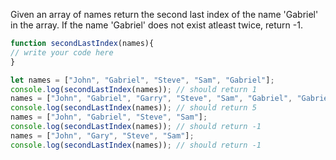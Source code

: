 Given an array of names return the second last index of  the name 'Gabriel'  in the array.
If the name 'Gabriel' does not exist atleast twice, return -1.


```js
function secondLastIndex(names){
// write your code here
}

let names = ["John", "Gabriel", "Steve", "Sam", "Gabriel"];
console.log(secondLastIndex(names)); // should return 1
names = ["John", "Gabriel", "Garry", "Steve", "Sam", "Gabriel", "Gabriel"];
console.log(secondLastIndex(names)); // should return 5
names = ["John", "Gabriel", "Steve", "Sam"];
console.log(secondLastIndex(names)); // should return -1
names = ["John", "Gary", "Steve", "Sam"];
console.log(secondLastIndex(names)); // should return -1

```

